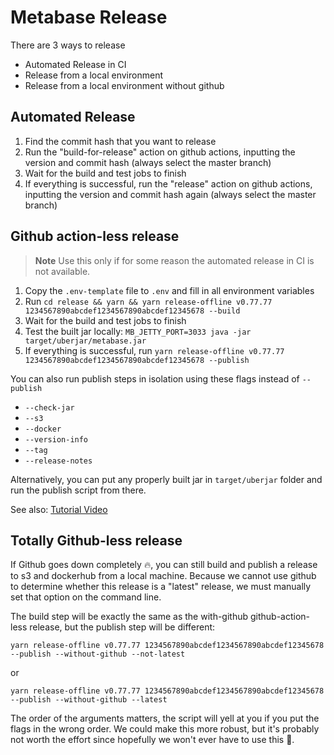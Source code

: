 # Metabase Release

There are 3 ways to release

- Automated Release in CI
- Release from a local environment
- Release from a local environment without github

## Automated Release

1. Find the commit hash that you want to release
2. Run the "build-for-release" action on github actions, inputting the version and commit hash (always select the master branch)
3. Wait for the build and test jobs to finish
4. If everything is successful, run the "release" action on github actions, inputting the version and commit hash again (always select the master branch)

## Github action-less release

> **Note**
> Use this only if for some reason the automated release in CI is not available.

1. Copy the `.env-template` file to `.env` and fill in all environment variables
2. Run `cd release && yarn && yarn release-offline v0.77.77 1234567890abcdef1234567890abcdef12345678 --build`
3. Wait for the build and test jobs to finish
4. Test the built jar locally: `MB_JETTY_PORT=3033 java -jar target/uberjar/metabase.jar`
5. If everything is successful, run `yarn release-offline v0.77.77 1234567890abcdef1234567890abcdef12345678 --publish`

You can also run publish steps in isolation using these flags instead of `--publish`

- `--check-jar`
- `--s3`
- `--docker`
- `--version-info`
- `--tag`
- `--release-notes`

Alternatively, you can put any properly built jar in `target/uberjar` folder and run the publish script from there.

See also: [Tutorial Video](https://www.loom.com/share/a56f5a6904ff4f48acaa021846c90aeb)

## Totally Github-less release

If Github goes down completely :fire:, you can still build and publish a release to s3 and dockerhub from a local machine. Because we cannot use github to determine whether this release is a "latest" release, we must manually set that option on the command line.

The build step will be exactly the same as the with-github github-action-less release, but the publish step will be different:

```
yarn release-offline v0.77.77 1234567890abcdef1234567890abcdef12345678 --publish --without-github --not-latest
```
or
```
yarn release-offline v0.77.77 1234567890abcdef1234567890abcdef12345678 --publish --without-github --latest
```

The order of the arguments matters, the script will yell at you if you put the flags in the wrong order. We could make this more robust, but it's probably not worth the effort since hopefully we won't ever have to use this :crossed_fingers:.
